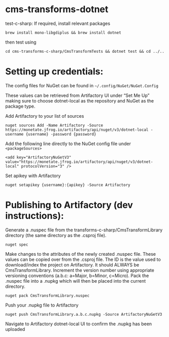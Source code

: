 # cms-transforms-dotnet

test-c-sharp:
If required, install relevant packages
```
brew install mono-libgdiplus && brew install dotnet
```
then test using
```
cd cms-transforms-c-sharp/CmsTransformTests && dotnet test && cd ../..
```

# Setting up credentials: 
The config files for NuGet can be found in `~/.config/NuGet/NuGet.Config`

These values can be retrieved from Artifactory UI under “Set Me Up” making sure to choose dotnet-local as the repository
and NuGet as the package type.

Add Artifactory to your list of sources
```
nuget sources Add -Name Artifactory -Source https://monetate.jfrog.io/artifactory/api/nuget/v3/dotnet-local -username {username} -password {password}
```
Add the following line directly to the NuGet config file under `<packageSources>`
```
<add key="ArtifactoryNuGetV3" value="https://monetate.jfrog.io/artifactory/api/nuget/v3/dotnet-local" protocolVersion="3" />
```
Set apikey with Artifactory
```
nuget setapikey {username}:{apikey} -Source Artifactory
```


# Publishing to Artifactory (dev instructions): 

Generate a .nuspec file from the transforms-c-sharp/CmsTransformLibrary directory (the same directory as the .csproj file).
```
nuget spec
```

Make changes to the attributes of the newly created .nuspec file. These values can be copied over from the .csproj file.
The ID is the value used to download/index the project on Artifactory. It should ALWAYS be CmsTransformLibrary.
Increment the version number using appropriate versioning conventions (a.b.c: a=Major, b=Minor, c=Micro).
Pack the .nuspec file into a .nupkg which will then be placed into the current directory.
```
nuget pack CmsTransformLibrary.nuspec
```

Push your .nupkg file to Artifactory
```
nuget push CmsTransformLibrary.a.b.c.nupkg -Source ArtifactoryNuGetV3
```
Navigate to Artifactory dotnet-local UI to confirm the .nupkg has been uploaded